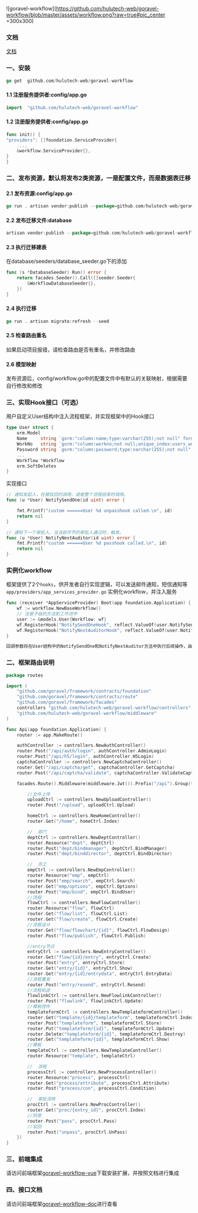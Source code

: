 ![goravel-workflow](https://github.com/hulutech-web/goravel-workflow/blob/master/assets/workflow.png?raw=true#pic_center =300x300)
### 文档


[文档](https://hulutech-web.github.io/goravel-workflow.github.io/)


### 一、安装
```go
go get  github.com/hulutech-web/goravel-workflow
```
#### 1.1 注册服务提供者:config/app.go
```go
import	"github.com/hulutech-web/goravel-workflow"
```

#### 1.2 注册服务提供者:config/app.go
```go
func init() {
"providers": []foundation.ServiceProvider{
	....
	&workflow.ServiceProvider{},
}
}
```
### 二、发布资源，默认将发布2类资源，一是配置文件，而是数据表迁移
#### 2.1 发布资源:config/app.go
```go
go run . artisan vendor:publish --package=github.com/hulutech-web/goravel-workflow

```
#### 2.2 发布迁移文件:database
```go
artisan vendor:publish --package=github.com/hulutech-web/goravel-workflow
```
#### 2.3 执行迁移建表
在database/seeders/database_seeder.go下的添加
```go
func (s *DatabaseSeeder) Run() error {
	return facades.Seeder().Call([]seeder.Seeder{
		&WorkflowDatabaseSeeder{},
	})
}

```
#### 2.4 执行迁移
```go
go run . artisan migrate:refresh --seed
```

#### 2.5 检查路由重名
如果启动项目报错，请检查路由是否有重名，并修改路由
#### 2.6 模型映射
发布资源后，config/workflow.go中的配置文件中有默认的关联映射，根据需要自行修改和修改
### 三、实现Hook接口（可选）
用户自定义User结构中注入流程框架，并实现框架中的Hook接口
```go
type User struct {
	orm.Model
	Name     string `gorm:"column:name;type:varchar(255);not null" form:"name" json:"name"`
	WorkNo   string `gorm:"column:workno;not null;unique_index:users_workno_unique" json:"workno" form:"workno"`
	Password string `gorm:"column:password;type:varchar(255);not null" form:"password" json:"password"`
	...
	Workflow *Workflow
	orm.SoftDeletes
}
```
实现接口
```go
// 通知发起人，在被驳回时调用，或者整个流程结束时调用。
func (u *User) NotifySendOne(id uint) error {

	fmt.Printf("custom ======User %d unpasshook called.\n", id)
	return nil
}

// 通知下一个审批人，当当前环节的审批人通过时，触发。
func (u *User) NotifyNextAuditor(id uint) error {
	fmt.Printf("custom ======User %d passhook called.\n", id)
	return nil
}

```

### 实例化workflow
框架提供了2个``hooks``，供开发者自行实现逻辑，可以发送邮件通知，短信通知等
``app/providers/app_services_provider.go``
实例化workflow，并注入服务
```go
func (receiver *AppServiceProvider) Boot(app foundation.Application) {
	wf := workflow.NewBaseWorkflow()
	// 注册子级的方法到工作流中
	user := &models.User{Workflow: wf}
	wf.RegisterHook("NotifySendOneHook", reflect.ValueOf(user.NotifySendOne))
	wf.RegisterHook("NotifyNextAuditorHook", reflect.ValueOf(user.NotifyNextAuditor))
}

回调参数将在User结构中的NotifySendOne和NotifyNextAuditor方法中执行后续操作，由开发者自行实现

```
### 二、框架路由说明
```go
package routes

import (
	"github.com/goravel/framework/contracts/foundation"
	"github.com/goravel/framework/contracts/route"
	"github.com/goravel/framework/facades"
	controllers "github.com/hulutech-web/goravel-workflow/controllers"
	"github.com/hulutech-web/goravel-workflow/middleware"
)

func Api(app foundation.Application) {
	router := app.MakeRoute()

	authController := controllers.NewAuthController()
	router.Post("/api/auth/login", authController.AdminLogin)
	router.Post("/api/h5/login", authController.H5Login)
	captchaController := controllers.NewCaptchaController()
	router.Get("/api/captcha/get", captchaController.GetCaptcha)
	router.Post("/api/captcha/validate", captchaController.ValidateCaptcha)

	facades.Route().Middleware(middleware.Jwt()).Prefix("/api").Group(func(router route.Router) {

		//文件上传
		uploadCtrl := controllers.NewUploadController()
		router.Post("/upload", uploadCtrl.Upload)

		homeCtrl := controllers.NewHomeController()
		router.Get("/home", homeCtrl.Index)

		//	部门
		deptCtrl := controllers.NewDeptController()
		router.Resource("dept", deptCtrl)
		router.Post("dept/bindmanager", deptCtrl.BindManager)
		router.Post("dept/binddirector", deptCtrl.BindDirector)

		//	员工
		empCtrl := controllers.NewEmpController()
		router.Resource("emp", empCtrl)
		router.Post("emp/search", empCtrl.Search)
		router.Get("emp/options", empCtrl.Options)
		router.Post("emp/bind", empCtrl.BindUser)
		//流程
		flowCtrl := controllers.NewFlowController()
		router.Resource("flow", flowCtrl)
		router.Get("flow/list", flowCtrl.List)
		router.Get("flow/create", flowCtrl.Create)
		//流程设计
		router.Get("flow/flowchart/{id}", flowCtrl.FlowDesign)
		router.Post("flow/publish", flowCtrl.Publish)

		//entry节点
		entryCtrl := controllers.NewEntryController()
		router.Get("flow/{id}/entry", entryCtrl.Create)
		router.Post("entry", entryCtrl.Store)
		router.Get("entry/{id}", entryCtrl.Show)
		router.Get("entry/{id}/entrydata", entryCtrl.EntryData)
		//流程重发
		router.Post("entry/resend", entryCtrl.Resend)
		//流程轨迹
		flowlinkCtrl := controllers.NewFlowlinkController()
		router.Post("flowlink", flowlinkCtrl.Update)
		//模板控件
		templateformCtrl := controllers.NewTemplateformController()
		router.Get("template/{id}/templateform", templateformCtrl.Index)
		router.Post("templateform", templateformCtrl.Store)
		router.Put("templateform/{id}", templateformCtrl.Update)
		router.Delete("templateform/{id}", templateformCtrl.Destroy)
		router.Get("templateform/{id}", templateformCtrl.Show)
		//模板
		templateCtrl := controllers.NewTemplateController()
		router.Resource("template", templateCtrl)

		//	流程
		processCtrl := controllers.NewProcessController()
		router.Resource("process", processCtrl)
		router.Get("process/attribute", processCtrl.Attribute)
		router.Post("process/con", processCtrl.Condition)

		//	审批流转
		procCtrl := controllers.NewProcController()
		router.Get("proc/{entry_id}", procCtrl.Index)
		//同意
		router.Post("pass", procCtrl.Pass)
		//驳回
		router.Post("unpass", procCtrl.UnPass)
	})
}

```

### 三、前端集成
请访问前端框架[goravel-workflow-vue](https://github.com/hulutech-web/goravel-workflow-vue)下载安装扩展，并按照文档进行集成

### 四、接口文档
请访问前端框架[goravel-workflow-doc](https://github.com/hulutech-web/goravel-workflow-vuepress)进行查看
